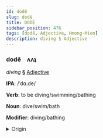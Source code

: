 ```yaml
---
id: dodê
slug: dodê
title: DODÊ
sidebar_position: 476
tags: [dodê, Adjective, Hmong-Mien]
description: diving § Adjective
---
```


### dodê&emsp;<span kind="abugida">ʌʌʇ</span>

*diving* **§** [Adjective](../../tags/Adjective)

**IPA**: /ˈdɑ.de/

**Verb**: to be diving/swimming/bathing

**Noun**: dive/swim/bath

**Modifier**: diving/bathing

<details>
    <summary>Origin</summary>
    Hmong, White da dej /da˧.de˥˧/<br/>
    <em>Hmong-Mien Language Family</em>
</details>